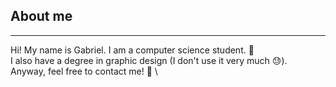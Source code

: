 ## About me 
---
Hi! My name is Gabriel. I am a computer science student. :dizzy: \
I also have a degree in graphic design (I don't use it very much :sweat:). \
Anyway, feel free to contact me! :cowboy_hat_face: \

